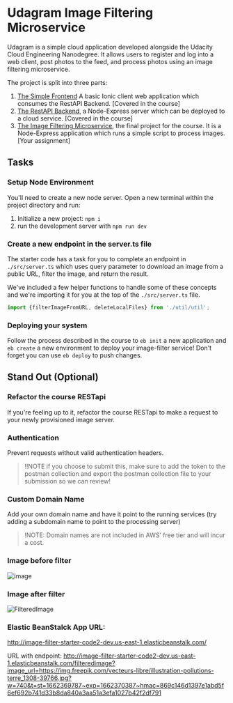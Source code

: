 # Udagram Image Filtering Microservice

Udagram is a simple cloud application developed alongside the Udacity Cloud Engineering Nanodegree. It allows users to register and log into a web client, post photos to the feed, and process photos using an image filtering microservice.

The project is split into three parts:
1. [The Simple Frontend](https://github.com/udacity/cloud-developer/tree/master/course-02/exercises/udacity-c2-frontend)
A basic Ionic client web application which consumes the RestAPI Backend. [Covered in the course]
2. [The RestAPI Backend](https://github.com/udacity/cloud-developer/tree/master/course-02/exercises/udacity-c2-restapi), a Node-Express server which can be deployed to a cloud service. [Covered in the course]
3. [The Image Filtering Microservice](https://github.com/udacity/cloud-developer/tree/master/course-02/project/image-filter-starter-code), the final project for the course. It is a Node-Express application which runs a simple script to process images. [Your assignment]

## Tasks

### Setup Node Environment

You'll need to create a new node server. Open a new terminal within the project directory and run:

1. Initialize a new project: `npm i`
2. run the development server with `npm run dev`

### Create a new endpoint in the server.ts file

The starter code has a task for you to complete an endpoint in `./src/server.ts` which uses query parameter to download an image from a public URL, filter the image, and return the result.

We've included a few helper functions to handle some of these concepts and we're importing it for you at the top of the `./src/server.ts`  file.

```typescript
import {filterImageFromURL, deleteLocalFiles} from './util/util';
```

### Deploying your system

Follow the process described in the course to `eb init` a new application and `eb create` a new environment to deploy your image-filter service! Don't forget you can use `eb deploy` to push changes.

## Stand Out (Optional)

### Refactor the course RESTapi

If you're feeling up to it, refactor the course RESTapi to make a request to your newly provisioned image server.

### Authentication

Prevent requests without valid authentication headers.
> !!NOTE if you choose to submit this, make sure to add the token to the postman collection and export the postman collection file to your submission so we can review!

### Custom Domain Name

Add your own domain name and have it point to the running services (try adding a subdomain name to point to the processing server)
> !NOTE: Domain names are not included in AWS’ free tier and will incur a cost.


### Image before filter
![image](https://user-images.githubusercontent.com/73849124/189359947-966787ed-e40b-4793-8d11-761c9d7004ff.png)

### Image after filter 
![FilteredImage](https://user-images.githubusercontent.com/73849124/189359483-4fe5f82b-3290-4103-829b-65da7e445164.png)
### Elastic BeanStalck App URL:
http://image-filter-starter-code2-dev.us-east-1.elasticbeanstalk.com/


URL with endpoint:
http://image-filter-starter-code2-dev.us-east-1.elasticbeanstalk.com/filteredimage?image_url=https://img.freepik.com/vecteurs-libre/illustration-pollutions-terre_1308-39766.jpg?w=740&t=st=1662369787~exp=1662370387~hmac=869c146d1397e1abd5f6ef692b741d33b8da840a3aa51a3efa1027b42f2df791
